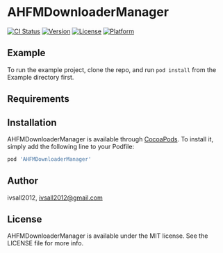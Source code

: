 # AHFMDownloaderManager

[![CI Status](http://img.shields.io/travis/ivsall2012/AHFMDownloaderManager.svg?style=flat)](https://travis-ci.org/ivsall2012/AHFMDownloaderManager)
[![Version](https://img.shields.io/cocoapods/v/AHFMDownloaderManager.svg?style=flat)](http://cocoapods.org/pods/AHFMDownloaderManager)
[![License](https://img.shields.io/cocoapods/l/AHFMDownloaderManager.svg?style=flat)](http://cocoapods.org/pods/AHFMDownloaderManager)
[![Platform](https://img.shields.io/cocoapods/p/AHFMDownloaderManager.svg?style=flat)](http://cocoapods.org/pods/AHFMDownloaderManager)

## Example

To run the example project, clone the repo, and run `pod install` from the Example directory first.

## Requirements

## Installation

AHFMDownloaderManager is available through [CocoaPods](http://cocoapods.org). To install
it, simply add the following line to your Podfile:

```ruby
pod 'AHFMDownloaderManager'
```

## Author

ivsall2012, ivsall2012@gmail.com

## License

AHFMDownloaderManager is available under the MIT license. See the LICENSE file for more info.
